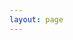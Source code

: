```yaml
---
layout: page
---
```


<script setup>
import {
  VPTeamPage,
  VPTeamPageTitle,
  VPTeamMembers,
  VPTeamPageSection,
} from 'vitepress/theme'

 const WOW_SVG_STRING = '<svg xmlns="http://www.w3.org/2000/svg"  viewBox="0 0 32 32" width="32px" height="32px">    <path d="M 16 4 C 13.633 4 11.351906 4.69 9.3789062 6 L 6 6 L 6 9.3789062 C 4.69 11.351906 4 13.633 4 16 C 4 18.367 4.69 20.648094 6 22.621094 L 6 26 L 9.3789062 26 C 11.351906 27.31 13.633 28 16 28 C 18.367 28 20.648094 27.31 22.621094 26 L 26 26 L 26 22.621094 C 27.31 20.648094 28 18.367 28 16 C 28 13.633 27.31 11.351906 26 9.3789062 L 26 6 L 22.621094 6 C 20.648094 4.69 18.367 4 16 4 z M 16 6 C 18.061 6 20.045281 6.6293594 21.738281 7.8183594 L 21.996094 8 L 24 8 L 24 10.003906 L 24.181641 10.261719 C 25.370641 11.955719 26 13.94 26 16 C 26 18.061 25.370641 20.045281 24.181641 21.738281 L 24 21.996094 L 24 24 L 21.996094 24 L 21.738281 24.181641 C 20.045281 25.370641 18.061 26 16 26 C 13.94 26 11.955719 25.370641 10.261719 24.181641 L 10.003906 24 L 8 24 L 8 21.996094 L 7.8183594 21.738281 C 6.6293594 20.045281 6 18.061 6 16 C 6 13.94 6.6293594 11.955719 7.8183594 10.261719 L 8 10.003906 L 8 8 L 10.003906 8 L 10.261719 7.8183594 C 11.955719 6.6293594 13.94 6 16 6 z M 9 11 L 9.7949219 11.794922 C 9.9299219 11.928922 10.0215 12.098203 10.0625 12.283203 L 11.880859 20.464844 C 11.954859 20.798844 11.853328 21.146672 11.611328 21.388672 L 11 22 L 15 22 L 14.537109 21.072266 L 16 17 L 17.462891 21.072266 L 17 22 L 21 22 L 20.388672 21.388672 C 20.146672 21.146672 20.045141 20.798844 20.119141 20.464844 L 21.9375 12.283203 C 21.9785 12.097203 22.071078 11.928922 22.205078 11.794922 L 23 11 L 19 11 L 19.335938 11.669922 C 19.442937 11.883922 19.468156 12.127375 19.410156 12.359375 L 18.283203 16.867188 L 16 11 L 13.716797 16.867188 L 12.589844 12.359375 C 12.531844 12.127375 12.559016 11.883922 12.666016 11.669922 L 13 11 L 9 11 z"/></svg>'

const members = [
  {
    avatar: './avatar/sypso.png',
    name: 'Sypsô',
    title: 'Créateur du site',
    links: [ {
icon: {
    svg: WOW_SVG_STRING
  },
  link: 'https://classic.warcraftlogs.com/character/eu/sulfuron/syps%c3%b4',
    }
    ]
  },

    {
    avatar: './avatar/lio.JPG',
    name: 'Lio',
    title: 'Guild master',
    links: [ {
icon: {
    svg: WOW_SVG_STRING
  },
  link: 'https://classic.warcraftlogs.com/character/EU/Sulfuron/L%C3%AF%C3%B8',
    }
    ]
  },

      {
    avatar: './avatar-placeholder.png',
    name: 'Arenwell',
    title: 'Officier',
    links: [ {
icon: {
    svg: WOW_SVG_STRING
  },
  link: 'https://classic.warcraftlogs.com/character/eu/sulfuron/arenwel',
    }
    ]
  },

        {
    avatar: './avatar/vashallait.PNG',
    name: 'Vachallait',
    title: 'Officier',
    links: [ {
icon: {
    svg: WOW_SVG_STRING
  },
  link: 'https://classic.warcraftlogs.com/character/EU/Sulfuron/Vash%C3%A2llait',
    }
    ]
  },
]

const Membres = [

          {
    avatar: './avatar-placeholder.png',
    name: 'Nina',
    title: 'Membre',
    links: [ {
icon: {
    svg: WOW_SVG_STRING
  },
  link: 'https://classic.warcraftlogs.com/character/eu/sulfuron/n%c3%aen%c3%a2',
    }
    ]
  },

      {
    avatar: './avatar/aukain.png',
    name: 'Aukain',
    title: 'Membre',
    links: [ {
icon: {
    svg: WOW_SVG_STRING
  },
  link: 'https://classic.warcraftlogs.com/character/EU/Sulfuron/Aukain',
    }
    ]
  },


]
</script>

<VPTeamPage>
  <VPTeamPageTitle>
    <template #title>
      La dream team
    </template>
    <template #lead>
      Membres de la guildes, familles, cousins, oncles, etc...
    </template>
  </VPTeamPageTitle>
  <VPTeamMembers
    :members="members"
  />
  <VPTeamPageSection>
    <template #title>Membres</template>
    <template #lead>Listes des personnes sans qui on ne raiderait pas</template>
    <template #members>
      <VPTeamMembers :members="Membres" />
    </template>
  </VPTeamPageSection>
</VPTeamPage>
